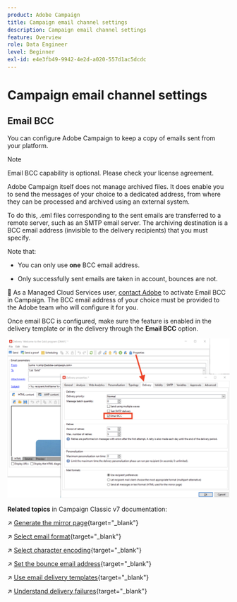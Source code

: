 ```yaml
---
product: Adobe Campaign
title: Campaign email channel settings
description: Campaign email channel settings
feature: Overview
role: Data Engineer
level: Beginner
exl-id: e4e3fb49-9942-4e2d-a020-557d1ac5dcdc
---
```

# Campaign email channel settings

## Email BCC

You can configure Adobe Campaign to keep a copy of emails sent from your platform.

>[!NOTE]
>Email BCC capability is optional. Please check your license agreement.

Adobe Campaign itself does not manage archived files. It does enable you to send the messages of your choice to a dedicated address, from where they can be processed and archived using an external system.

To do this, .eml files corresponding to the sent emails are transferred to a remote server, such as an SMTP email server. The archiving destination is a BCC email address (invisible to the delivery recipients) that you must specify.

Note that:

* You can only use **one** BCC email address.

* Only successfully sent emails are taken in account, bounces are not.

💬 As a Managed Cloud Services user, [contact Adobe](../start/campaign-faq.md#support) to activate Email BCC in Campaign. The BCC email address of your choice must be provided to the Adobe team who will configure it for you.

Once email BCC is configured, make sure the feature is enabled in the delivery template or in the delivery through the **Email BCC** option. 

![](assets/email-bcc.png)


**Related topics** in Campaign Classic v7 documentation:


↗️ [Generate the mirror page](https://experienceleague.adobe.com/docs/campaign-classic/using/sending-messages/sending-emails/sending-an-email/email-parameters.html#generating-mirror-page){target="_blank"}

↗️ [Select email format](https://experienceleague.adobe.com/docs/campaign-classic/using/sending-messages/sending-emails/sending-an-email/email-parameters.html#selecting-message-formats){target="_blank"}

↗️ [Select character encoding](https://experienceleague.adobe.com/docs/campaign-classic/using/sending-messages/sending-emails/sending-an-email/email-parameters.html#character-encoding){target="_blank"}

↗️ [Set the bounce email address](https://experienceleague.adobe.com/docs/campaign-classic/using/sending-messages/sending-emails/sending-an-email/email-parameters.html#managing-bounce-emails){target="_blank"}

↗️ [Use email delivery templates](https://experienceleague.adobe.com/docs/campaign-classic/using/sending-messages/using-delivery-templates/about-templates.html){target="_blank"}

↗️ [Understand delivery failures](https://experienceleague.adobe.com/docs/campaign-classic/using/sending-messages/monitoring-deliveries/understanding-delivery-failures.html){target="_blank"}
